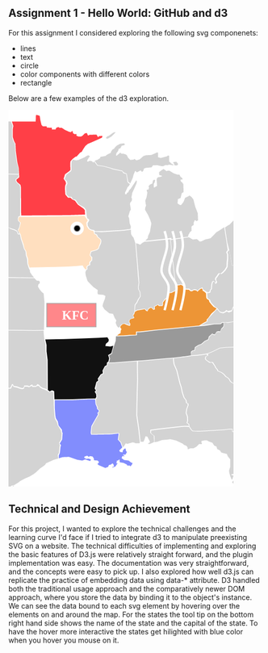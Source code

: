 Assignment 1 - Hello World: GitHub and d3  
---
For this assignment I considered exploring the following svg componenets:
- lines 
- text
- circle
- color components with different colors
- rectangle

Below are a few examples of the d3 exploration.
 
 ![Example Image](./images/demo1.png)
 
Technical and Design Achievement
---
For this project, I wanted to explore the technical challenges and the learning curve I'd face if I tried to integrate d3 to manipulate preexisting SVG on a website. The technical difficulties of implementing and exploring the basic features of D3.js were relatively straight forward, and the plugin implementation was easy. The documentation was very straightforward, and the concepts were easy to pick up. I also explored how well d3.js can replicate the practice of embedding data using data-* attribute. D3 handled both the traditional usage approach and the comparatively newer DOM approach, where you store the data by binding it to the object's instance. We can see the data bound to each svg element by hovering over the elements on and around the map. For the states the tool tip on the bottom right hand side shows the name of the state and the capital of the state. To have the hover more interactive the states get hilighted with blue color when you hover you mouse on it.





